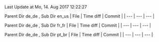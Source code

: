 Last Update at Mo, 14. Aug 2017 12:22:27


Parent Dir de_de , Sub Dir en_us
| File | Time diff | Commit |
| --- | --- | --- |


Parent Dir de_de , Sub Dir fr_fr
| File | Time diff | Commit |
| --- | --- | --- |


Parent Dir de_de , Sub Dir pt_br
| File | Time diff | Commit |
| --- | --- | --- |


